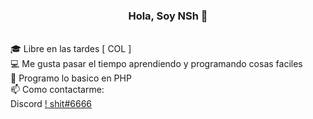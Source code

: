 <h3 align="center">Hola, Soy NSh 👋</h3>
  <br>
  🎓 Libre en las tardes [ COL ]
  <br>
  💻 Me gusta pasar el tiempo aprendiendo y programando cosas faciles
  <br>
  🔬 Programo lo basico en PHP
  <br>
  📫 Como contactarme: 
  <br>
  Discord <a href="mailto: !          shit#6666">!          shit#6666</a>
</p>
